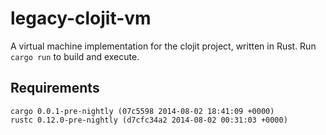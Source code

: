 legacy-clojit-vm
=========

A virtual machine implementation for the clojit project, written in Rust. Run
`cargo run` to build and execute.

## Requirements

    cargo 0.0.1-pre-nightly (07c5598 2014-08-02 18:41:09 +0000)
    rustc 0.12.0-pre-nightly (d7cfc34a2 2014-08-02 00:31:03 +0000)
